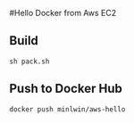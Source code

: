 #Hello Docker from Aws EC2

## Build 

```
sh pack.sh
```

## Push to Docker Hub
```
docker push minlwin/aws-hello
```